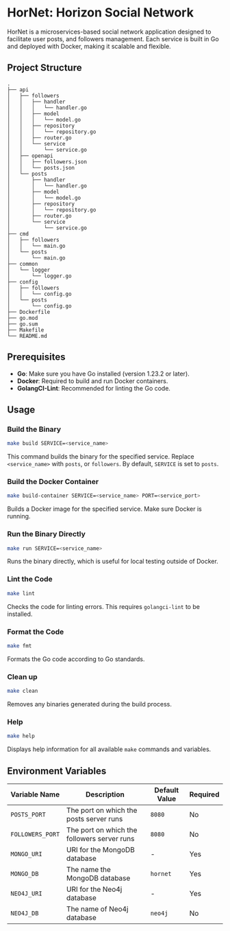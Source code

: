 # HorNet: Horizon Social Network

HorNet is a microservices-based social network application designed to facilitate user posts, and followers management. Each service is built in Go and deployed with Docker, making it scalable and flexible.

## Project Structure

```plaintext
.
├── api
│   ├── followers
│   │   ├── handler
│   │   │   └── handler.go
│   │   ├── model
│   │   │   └── model.go
│   │   ├── repository
│   │   │   └── repository.go
│   │   ├── router.go
│   │   └── service
│   │       └── service.go
│   ├── openapi
│   │   ├── followers.json
│   │   └── posts.json
│   └── posts
│       ├── handler
│       │   └── handler.go
│       ├── model
│       │   └── model.go
│       ├── repository
│       │   └── repository.go
│       ├── router.go
│       └── service
│           └── service.go
├── cmd
│   ├── followers
│   │   └── main.go
│   └── posts
│       └── main.go
├── common
│   └── logger
│       └── logger.go
├── config
│   ├── followers
│   │   └── config.go
│   └── posts
│       └── config.go
├── Dockerfile
├── go.mod
├── go.sum
├── Makefile
└── README.md
```

## Prerequisites

- **Go**: Make sure you have Go installed (version 1.23.2 or later).
- **Docker**: Required to build and run Docker containers.
- **GolangCI-Lint**: Recommended for linting the Go code.

## Usage

### Build the Binary

```sh
make build SERVICE=<service_name>
```

This command builds the binary for the specified service. Replace `<service_name>` with `posts`, or `followers`. By default, `SERVICE` is set to `posts`.

### Build the Docker Container

```sh
make build-container SERVICE=<service_name> PORT=<service_port>
```

Builds a Docker image for the specified service. Make sure Docker is running.

### Run the Binary Directly

```sh
make run SERVICE=<service_name>
```

Runs the binary directly, which is useful for local testing outside of Docker.

### Lint the Code

```sh
make lint
```

Checks the code for linting errors. This requires `golangci-lint` to be installed.

### Format the Code

```sh
make fmt
```

Formats the Go code according to Go standards.

### Clean up

```sh
make clean
```

Removes any binaries generated during the build process.

### Help

```sh
make help
```

Displays help information for all available `make` commands and variables.


## Environment Variables


| Variable Name        | Description                          | Default Value | Required |
|----------------------|--------------------------------------|---------------|----------|
| `POSTS_PORT`               | The port on which the posts server runs    | `8080`        | No       |
| `FOLLOWERS_PORT`               | The port on which the followers server runs    | `8080`        | No       |
| `MONGO_URI`       | URI for the MongoDB database      | -             | Yes      |
| `MONGO_DB`       | The name the MongoDB database      | `hornet`             | Yes      |
| `NEO4J_URI`           | URI for the Neo4j database | - | Yes       |
| `NEO4J_DB`           | The name of Neo4j database | `neo4j` | No       |